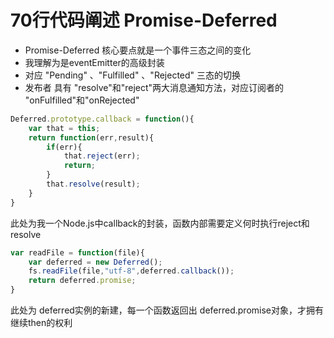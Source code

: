 # 70行代码阐述 Promise-Deferred

* Promise-Deferred 核心要点就是一个事件三态之间的变化
* 我理解为是eventEmitter的高级封装 
* 对应 "Pending" 、"Fulfilled" 、"Rejected" 三态的切换
* 发布者 具有 "resolve"和"reject"两大消息通知方法，对应订阅者的 "onFulfilled"和"onRejected"

```js
Deferred.prototype.callback = function(){
	var that = this;
	return function(err,result){
		if(err){
			that.reject(err);
			return;
		}
		that.resolve(result);
	}
}
```
此处为我一个Node.js中callback的封装，函数内部需要定义何时执行reject和resolve

```js
var readFile = function(file){
	var deferred = new Deferred();
	fs.readFile(file,"utf-8",deferred.callback());
	return deferred.promise;
}
```
此处为 deferred实例的新建，每一个函数返回出 deferred.promise对象，才拥有继续then的权利
